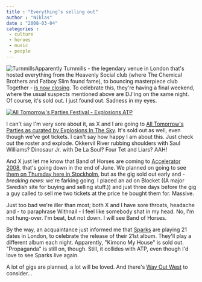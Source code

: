 ```yaml
---
title : "Everything’s selling out"
author : "Niklas"
date : "2008-03-04"
categories : 
 - culture
 - heroes
 - music
 - people
---
```


![Turnmills](https://niklasblog.com/wp-content/2008-02-29-turnmills.jpg)Apparently Turnmills - the legendary venue in London that's hosted everything from the Heavenly Social club (where The Chemical Brothers and Fatboy Slim found fame), to bouncing masterpiece club Together - [is now closing](http://www.turnmills.co.uk/finalweekend/eflyers.html). To celebrate this, they're having a final weekend, where the usual suspects mentioned above are DJ'ing on the same night. Of course, it's sold out. I just found out. Sadness in my eyes.

[![All Tomorrow's Parties Festival - Explosions ATP](http://img.skitch.com/20080227-xjwtgt11y47bb2127ejgjne3s1.preview.jpg)](http://skitch.com/pivic/gnyn/all-tomorrows-parties-festival-explosions-atp)  

I can't say I'm very sore about it, as X and I are going to [All Tomorrow's Parties as curated by Explosions In The Sky](http://www.atpfestival.com/events/explosions). It's sold out as well, even though we've got tickets. I can't say how happy I am about this. Just check out the roster and explode. Okkervil River rubbing shoulders with Saul Williams? Dinosaur Jr. with De La Soul? Four Tet and Liars? AAH!

And X just let me know that Band of Horses are coming to [Accelerator 2008](http://www.last.fm/event/528695), that's going down in the end of June. We planned on going to see [them on Thursday here in Stockholm](http://www.last.fm/event/408775), but as the gig sold out early and - _breaking news_: we're farking going. I placed an ad on Blocket ((A major Swedish site for buying and selling stuff.)) and just three days before the gig a guy called to sell me two tickets at the price he bought them for. Massive.

Just too bad we're iller than most; both X and I have sore throats, headache and - to paraphrase Withnail - I feel like somebody shat in my head. No, I'm not hung-over. I'm beat, but not down. I will see Band of Horses.

By the way, an acquaintance just informed me that [Sparks](http://www.allsparks.com) are playing 21 dates in London, to celebrate the release of their 21st album. They'll play a different album each night. Apparently, "Kimono My House" is sold out. "Propaganda" is still on, though. Still, it collides with ATP, even though I'd love to see Sparks live again.

A lot of gigs are planned, a lot will be loved. And there's [Way Out West](http://www.wayoutwest.se) to consider...
